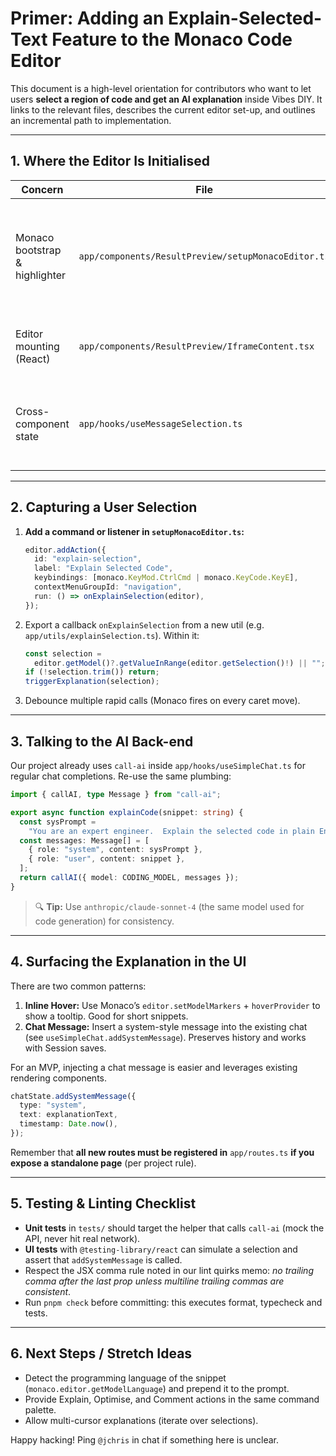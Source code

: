 # Primer: Adding an **Explain-Selected-Text** Feature to the Monaco Code Editor

This document is a high-level orientation for contributors who want to let users **select a region of code and get an AI explanation** inside Vibes DIY. It links to the relevant files, describes the current editor set-up, and outlines an incremental path to implementation.

---

## 1. Where the Editor Is Initialised

| Concern                        | File                                                | Notes                                                                                                                             |
| ------------------------------ | --------------------------------------------------- | --------------------------------------------------------------------------------------------------------------------------------- |
| Monaco bootstrap & highlighter | `app/components/ResultPreview/setupMonacoEditor.ts` | Central place to adjust editor options, register languages and themes, and wire events. You can attach new command handlers here. |
| Editor mounting (React)        | `app/components/ResultPreview/IframeContent.tsx`    | Renders the `<MonacoEditor>` instance that eventually calls `setupMonacoEditor`.                                                  |
| Cross-component state          | `app/hooks/useMessageSelection.ts`                  | Already tracks which AI message or code block is selected. Could be extended to track arbitrary editor selections.                |

---

## 2. Capturing a User Selection

1. **Add a command or listener in `setupMonacoEditor.ts`:**

   ```ts
   editor.addAction({
     id: "explain-selection",
     label: "Explain Selected Code",
     keybindings: [monaco.KeyMod.CtrlCmd | monaco.KeyCode.KeyE],
     contextMenuGroupId: "navigation",
     run: () => onExplainSelection(editor),
   });
   ```

2. Export a callback `onExplainSelection` from a new util (e.g. `app/utils/explainSelection.ts`). Within it:

   ```ts
   const selection =
     editor.getModel()?.getValueInRange(editor.getSelection()!) || "";
   if (!selection.trim()) return;
   triggerExplanation(selection);
   ```

3. Debounce multiple rapid calls (Monaco fires on every caret move).

---

## 3. Talking to the AI Back-end

Our project already uses `call-ai` inside `app/hooks/useSimpleChat.ts` for regular chat completions. Re-use the same plumbing:

```ts
import { callAI, type Message } from "call-ai";

export async function explainCode(snippet: string) {
  const sysPrompt =
    "You are an expert engineer.  Explain the selected code in plain English.";
  const messages: Message[] = [
    { role: "system", content: sysPrompt },
    { role: "user", content: snippet },
  ];
  return callAI({ model: CODING_MODEL, messages });
}
```

> 🔍 **Tip:** Use `anthropic/claude-sonnet-4` (the same model used for code generation) for consistency.

---

## 4. Surfacing the Explanation in the UI

There are two common patterns:

1. **Inline Hover:** Use Monaco’s `editor.setModelMarkers` + `hoverProvider` to show a tooltip. Good for short snippets.
2. **Chat Message:** Insert a system-style message into the existing chat (see `useSimpleChat.addSystemMessage`). Preserves history and works with Session saves.

For an MVP, injecting a chat message is easier and leverages existing rendering components.

```ts
chatState.addSystemMessage({
  type: "system",
  text: explanationText,
  timestamp: Date.now(),
});
```

Remember that **all new routes must be registered in** `app/routes.ts` **if you expose a standalone page** (per project rule).

---

## 5. Testing & Linting Checklist

- **Unit tests** in `tests/` should target the helper that calls `call-ai` (mock the API, never hit real network).
- **UI tests** with `@testing-library/react` can simulate a selection and assert that `addSystemMessage` is called.
- Respect the JSX comma rule noted in our lint quirks memo: _no trailing comma after the last prop unless multiline trailing commas are consistent_.
- Run `pnpm check` before committing: this executes format, typecheck and tests.

---

## 6. Next Steps / Stretch Ideas

- Detect the programming language of the snippet (`monaco.editor.getModelLanguage`) and prepend it to the prompt.
- Provide Explain, Optimise, and Comment actions in the same command palette.
- Allow multi-cursor explanations (iterate over selections).

Happy hacking! Ping `@jchris` in chat if something here is unclear.
